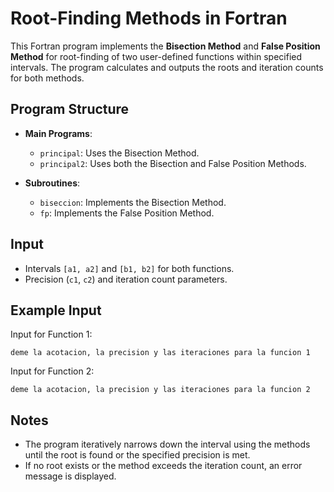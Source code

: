 # Root-Finding Methods in Fortran

This Fortran program implements the **Bisection Method** and **False Position Method** for root-finding of two user-defined functions within specified intervals. The program calculates and outputs the roots and iteration counts for both methods.

## Program Structure

- **Main Programs**:
  - `principal`: Uses the Bisection Method.
  - `principal2`: Uses both the Bisection and False Position Methods.
  
- **Subroutines**:
  - `biseccion`: Implements the Bisection Method.
  - `fp`: Implements the False Position Method.

## Input
- Intervals `[a1, a2]` and `[b1, b2]` for both functions.
- Precision (`c1`, `c2`) and iteration count parameters.

## Example Input
Input for Function 1:
```
deme la acotacion, la precision y las iteraciones para la funcion 1
```

Input for Function 2:
```
deme la acotacion, la precision y las iteraciones para la funcion 2
```

## Notes
* The program iteratively narrows down the interval using the methods until the root is found or the specified precision is met.
* If no root exists or the method exceeds the iteration count, an error message is displayed.
